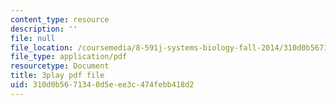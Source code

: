 ```yaml
---
content_type: resource
description: ''
file: null
file_location: /coursemedia/8-591j-systems-biology-fall-2014/310d0b5671340d5eee3c474febb418d2_m41DWardioc.pdf
file_type: application/pdf
resourcetype: Document
title: 3play pdf file
uid: 310d0b56-7134-0d5e-ee3c-474febb418d2
---
```

